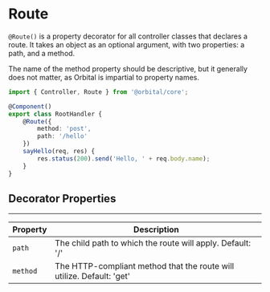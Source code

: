 # Route

<type-card type="decorator"></type-card>

`@Route()` is a property decorator for all controller classes that declares a route. It takes an object as an optional argument, with two properties: a path, and a method. 

The name of the method property should be descriptive, but it generally does not matter, as Orbital is impartial to property names.

```ts
import { Controller, Route } from '@orbital/core';

@Component()
export class RootHandler {
    @Route({
        method: 'post',
        path: '/hello'
    })
    sayHello(req, res) {
        res.status(200).send('Hello, ' + req.body.name);
    }
}

```


## Decorator Properties
------
| Property | Description                                                           |
| -------- | --------------------------------------------------------------------- |
| `path`   | The child path to which the route will apply. Default: '/'            |
| `method` | The HTTP-compliant method that the route will utilize. Default: 'get' |